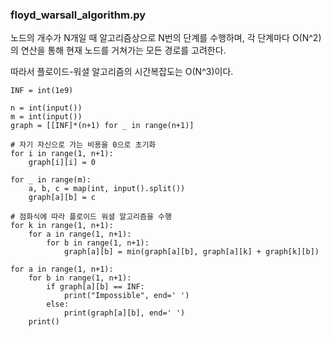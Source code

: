 ### floyd_warsall_algorithm.py

노드의 개수가 N개일 때 알고리즘상으로 N번의 단계를 수행하며, 각 단계마다 O(N^2)의 연산을 통해 현재 노드를 거쳐가는 모든 경로를 고려한다.  

따라서 플로이드-워셜 알고리즘의 시간복잡도는 O(N^3)이다.

~~~
INF = int(1e9)

n = int(input())
m = int(input())
graph = [[INF]*(n+1) for _ in range(n+1)]

# 자기 자신으로 가는 비용을 0으로 초기화
for i in range(1, n+1):
    graph[i][i] = 0

for _ in range(m):
    a, b, c = map(int, input().split())
    graph[a][b] = c

# 점화식에 따라 플로이드 워셜 알고리즘을 수행
for k in range(1, n+1):
    for a in range(1, n+1):
        for b in range(1, n+1):
            graph[a][b] = min(graph[a][b], graph[a][k] + graph[k][b])

for a in range(1, n+1):
    for b in range(1, n+1):
        if graph[a][b] == INF:
            print("Impossible", end=' ')
        else:
            print(graph[a][b], end=' ')
    print()

~~~
